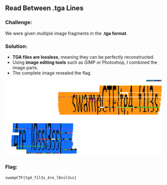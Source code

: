 ## Read Between .tga Lines

### **Challenge:**

We were given multiple image fragments in the **.tga format**.

### **Solution:**

- **TGA files are lossless**, meaning they can be perfectly reconstructed.
- Using **image editing tools** such as GIMP or Photoshop, I combined the image parts.
- The complete image revealed the flag.

![Swamp CTF Read Between .tga Lines writeup](./img.png)

### **Flag:**

```
swampCTF{tg4_f1l3s_4re_l0ssl3ss}
```
